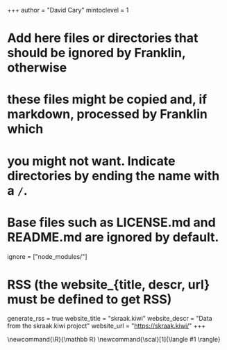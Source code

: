 <!--
Add here global page variables to use throughout your website.
-->
+++
author = "David Cary"
mintoclevel = 1

# Add here files or directories that should be ignored by Franklin, otherwise
# these files might be copied and, if markdown, processed by Franklin which
# you might not want. Indicate directories by ending the name with a `/`.
# Base files such as LICENSE.md and README.md are ignored by default.
ignore = ["node_modules/"]

# RSS (the website_{title, descr, url} must be defined to get RSS)
generate_rss = true
website_title = "skraak.kiwi"
website_descr = "Data from the skraak.kiwi project"
website_url   = "https://skraak.kiwi/"
+++

<!--
Add here global latex commands to use throughout your pages.
-->
\newcommand{\R}{\mathbb R}
\newcommand{\scal}[1]{\langle #1 \rangle}
